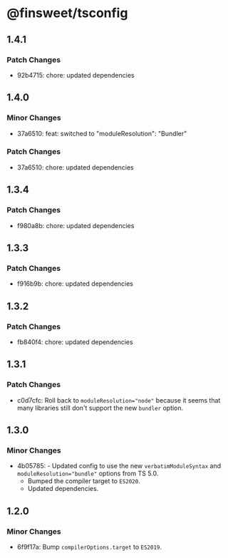 # @finsweet/tsconfig

## 1.4.1

### Patch Changes

- 92b4715: chore: updated dependencies

## 1.4.0

### Minor Changes

- 37a6510: feat: switched to "moduleResolution": "Bundler"

### Patch Changes

- 37a6510: chore: updated dependencies

## 1.3.4

### Patch Changes

- f980a8b: chore: updated dependencies

## 1.3.3

### Patch Changes

- f916b9b: chore: updated dependencies

## 1.3.2

### Patch Changes

- fb840f4: chore: updated dependencies

## 1.3.1

### Patch Changes

- c0d7cfc: Roll back to `moduleResolution="node"` because it seems that many libraries still don't support the new `bundler` option.

## 1.3.0

### Minor Changes

- 4b05785: - Updated config to use the new `verbatimModuleSyntax` and `moduleResolution="bundle"` options from TS 5.0.
  - Bumped the compiler target to `ES2020`.
  - Updated dependencies.

## 1.2.0

### Minor Changes

- 6f9f17a: Bump `compilerOptions.target` to `ES2019`.
